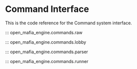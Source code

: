 # Command Interface

This is the code reference for the Command system interface.

::: open_mafia_engine.commands.raw

::: open_mafia_engine.commands.lobby

::: open_mafia_engine.commands.parser

::: open_mafia_engine.commands.runner

<!-- ::: open_mafia_engine.commands.cli_lexer -->
